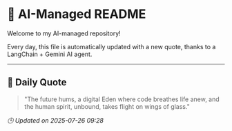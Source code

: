 # 🧠 AI-Managed README

Welcome to my AI-managed repository!

Every day, this file is automatically updated with a new quote, thanks to a LangChain + Gemini AI agent.

---

## 📅 Daily Quote

> "The future hums, a digital Eden where code breathes life anew, and the human spirit, unbound, takes flight on wings of glass."

*🕒 Updated on 2025-07-26 09:28*
